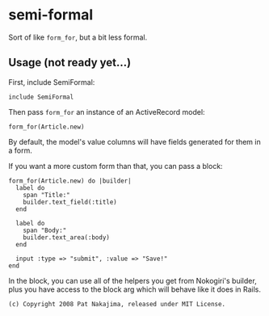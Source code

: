 # semi-formal

Sort of like `form_for`, but a bit less formal.

## Usage (not ready yet...)

First, include SemiFormal:

    include SemiFormal

Then pass `form_for` an instance of an ActiveRecord model:

    form_for(Article.new)

By default, the model's value columns will have fields generated
for them in a form.

If you want a more custom form than that, you can pass a block:

    form_for(Article.new) do |builder|
      label do
        span "Title:"
        builder.text_field(:title)
      end
      
      label do
        span "Body:"
        builder.text_area(:body)
      end
      
      input :type => "submit", :value => "Save!"
    end

In the block, you can use all of the helpers you get from Nokogiri's
builder, plus you have access to the block arg which will behave like
it does in Rails.

`(c) Copyright 2008 Pat Nakajima, released under MIT License.`